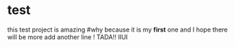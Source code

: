 # test
this test project is amazing 
#why 
because it is my **first** one and I hope there will be more
add another line !
TADA!!
IIUI